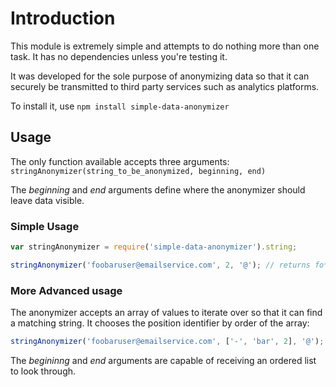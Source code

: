 # Introduction

This module is extremely simple and attempts to do nothing more than one task. It has no dependencies unless you're 
testing it.

It was developed for the sole purpose of anonymizing data so that it can securely be transmitted to third party 
services such as analytics platforms.

To install it, use `npm install simple-data-anonymizer`

## Usage
The only function available accepts three arguments: `stringAnonymizer(string_to_be_anonymized, beginning, end)`

The _beginning_ and _end_ arguments define where the anonymizer should leave data visible.


### Simple Usage
```javascript
var stringAnonymizer = require('simple-data-anonymizer').string;

stringAnonymizer('foobaruser@emailservice.com', 2, '@'); // returns fo********@emailservice.com
```

### More Advanced usage
The anonymizer accepts an array of values to iterate over so that it can find a matching string. It chooses the 
position identifier by order of the array:

```javascript
stringAnonymizer('foobaruser@emailservice.com', ['-', 'bar', 2], '@'); // returns foobar****@emailservice.com
```

The _begininng_ and _end_ arguments are capable of receiving an ordered list to look through.